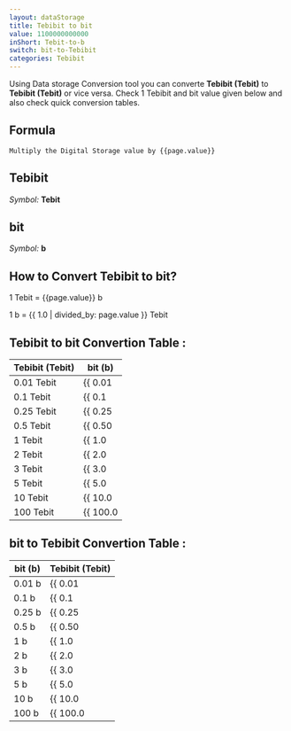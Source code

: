 ```yaml
---
layout: dataStorage
title: Tebibit to bit
value: 1100000000000
inShort: Tebit-to-b
switch: bit-to-Tebibit
categories: Tebibit
---
```


Using Data storage Conversion tool you can converte **Tebibit (Tebit)** to **Tebibit (Tebit)** or vice versa. Check 1 Tebibit and bit value given below and also check quick conversion tables.

## Formula
`Multiply the Digital Storage value by {{page.value}}`

## Tebibit
*Symbol:* **Tebit**

## bit
*Symbol:* **b**

## How to Convert Tebibit to bit?

1 Tebit = {{page.value}} b

1 b = {{ 1.0 | divided_by: page.value }} Tebit


## Tebibit to bit Convertion Table :

| Tebibit (Tebit) | bit (b) |
| ---- | ---- |
| 0.01 Tebit | {{ 0.01 | times: page.value }} b |
| 0.1 Tebit | {{ 0.1 | times: page.value }} b |
| 0.25 Tebit | {{ 0.25 | times: page.value }} b |
| 0.5 Tebit | {{ 0.50 | times: page.value }} b |
| 1 Tebit | {{ 1.0 | times: page.value }} b |
| 2 Tebit | {{ 2.0 | times: page.value }} b |
| 3 Tebit | {{ 3.0 | times: page.value }} b |
| 5 Tebit | {{ 5.0 | times: page.value }} b |
| 10 Tebit | {{ 10.0 | times: page.value }} b |
| 100 Tebit | {{ 100.0 | times: page.value }} b |

## bit to Tebibit Convertion Table :

| bit (b) | Tebibit (Tebit) |
| ---- | ---- |
| 0.01 b | {{ 0.01 | divided_by: page.value }} Tebit |
| 0.1 b | {{ 0.1 | divided_by: page.value }} Tebit |
| 0.25 b | {{ 0.25 | divided_by: page.value }} Tebit |
| 0.5 b | {{ 0.50 | divided_by: page.value }} Tebit |
| 1 b | {{ 1.0 | divided_by: page.value }} Tebit |
| 2 b | {{ 2.0 | divided_by: page.value }} Tebit |
| 3 b | {{ 3.0 | divided_by: page.value }} Tebit |
| 5 b | {{ 5.0 | divided_by: page.value }} Tebit |
| 10 b | {{ 10.0 | divided_by: page.value }} Tebit |
| 100 b | {{ 100.0 | divided_by: page.value }} Tebit |


<script>
document.getElementById('selectInput')[15].selected = true
document.getElementById('selectOutput')[0].selected = true
</script>
